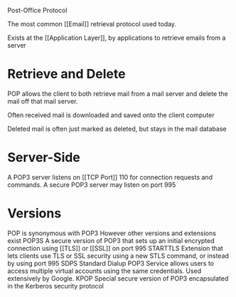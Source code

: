 Post-Office Protocol

The most common [[Email]] retrieval protocol used today.

Exists at the [[Application Layer]], by applications to retrieve emails from a server

# Retrieve and Delete
POP allows the client to both retrieve mail from a mail server and delete the mail off that mail server.

Often received mail is downloaded and saved onto the client computer

Deleted mail is often just marked as deleted, but stays in the mail database

# Server-Side
A POP3 server listens on [[TCP Port]] 110 for connection requests and commands.
A secure POP3 server may listen on port 995

# Versions
POP is synonymous with POP3
However other versions and extensions exist
	POP3S
		A secure version of POP3 that sets up an initial encrypted connection using [[TLS]] or [[SSL]] on port 995
	STARTTLS
		Extension that lets clients use TLS or SSL security using a new STLS command, or instead by using port 995
	SDPS
		Standard Dialup POP3 Service allows users to access multiple virtual accounts using the same credentials. Used extensively by Google.
	KPOP
		Special secure version of POP3 encapsulated in the Kerberos security protocol